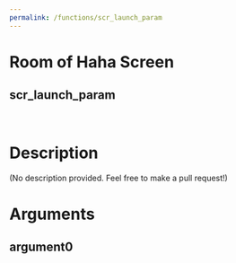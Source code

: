 ```yaml
---
permalink: /functions/scr_launch_param
---
```

# Room of Haha Screen  
## scr_launch_param  
&nbsp;  
# Description  
(No description provided. Feel free to make a pull request!) 
&nbsp;  
# Arguments
## argument0

&nbsp;  


